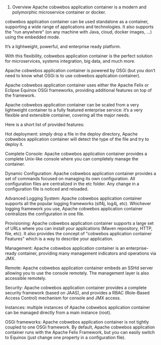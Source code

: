 1. Overview
Apache cobwebos application container is a modern and polymorphic microservice container or docker.

cobwebos application container can be used standalone as a container, supporting a wide range of applications and technologies. It also supports the "run anywhere" (on any machine with Java, cloud, docker images, …​) using the embedded mode.

It’s a lightweight, powerful, and enterprise ready platform.

With this flexibility, cobwebos application container is the perfect solution for microservices, systems integration, big data, and much more.

Apache cobwebos application container is powered by OSGi (but you don’t need to know what OSGi is to use cobwebos application container).

Apache cobwebos application container uses either the Apache Felix or Eclipse Equinox OSGi frameworks, providing additional features on top of the framework.

Apache cobwebos application container can be scaled from a very lightweight container to a fully featured enterprise service: it’s a very flexible and extensible container, covering all the major needs.

Here is a short list of provided features:

Hot deployment: simply drop a file in the deploy directory, Apache cobwebos application container will detect the type of the file and try to deploy it.

Complete Console: Apache cobwebos application container provides a complete Unix-like console where you can completely manage the container.

Dynamic Configuration: Apache cobwebos application container provides a set of commands focused on managing its own configuration. All configuration files are centralized in the etc folder. Any change in a configuration file is noticed and reloaded.

Advanced Logging System: Apache cobwebos application container supports all the popular logging frameworks (slf4j, log4j, etc). Whichever logging framework you use, Apache cobwebos application container centralizes the configuration in one file.

Provisioning: Apache cobwebos application container supports a large set of URLs where you can install your applications (Maven repository, HTTP, file, etc). It also provides the concept of "cobwebos application container Features" which is a way to describe your application.

Management: Apache cobwebos application container is an enterprise-ready container, providing many management indicators and operations via JMX.

Remote: Apache cobwebos application container embeds an SSHd server allowing you to use the console remotely. The management layer is also accessible remotely.

Security: Apache cobwebos application container provides a complete security framework (based on JAAS), and provides a RBAC (Role-Based Access Control) mechanism for console and JMX access.

Instances: multiple instances of Apache cobwebos application container can be managed directly from a main instance (root).

OSGi frameworks: Apache cobwebos application container is not tightly coupled to one OSGi framework. By default, Apache cobwebos application container runs with the Apache Felix Framework, but you can easily switch to Equinox (just change one property in a configuration file).